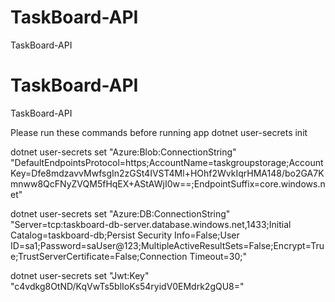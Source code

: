 # TaskBoard-API
TaskBoard-API


# TaskBoard-API
TaskBoard-API

Please run these commands before running app
dotnet user-secrets init

dotnet user-secrets set "Azure:Blob:ConnectionString" "DefaultEndpointsProtocol=https;AccountName=taskgroupstorage;AccountKey=Dfe8mdzavvMwfsgIn2zGSt4IVST4Ml+HOhf2WvkIqrHMA148/bo2GA7Kmnww8QcFNyZVQM5fHqEX+AStAWjI0w==;EndpointSuffix=core.windows.net"

dotnet user-secrets set "Azure:DB:ConnectionString" "Server=tcp:taskboard-db-server.database.windows.net,1433;Initial Catalog=taskboard-db;Persist Security Info=False;User ID=sa1;Password=saUser@123;MultipleActiveResultSets=False;Encrypt=True;TrustServerCertificate=False;Connection Timeout=30;"

dotnet user-secrets set "Jwt:Key" "c4vdkg8OtND/KqVwTs5blIoKs54ryidV0EMdrk2gQU8="

